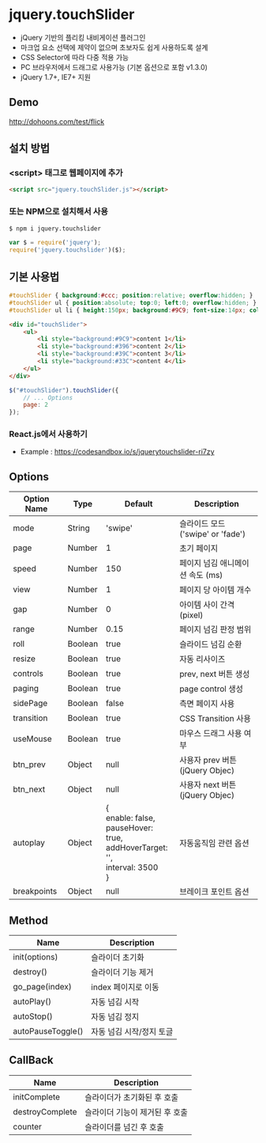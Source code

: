 # jquery.touchSlider
- jQuery 기반의 플리킹 내비게이션 플러그인
- 마크업 요소 선택에 제약이 없으며 초보자도 쉽게 사용하도록 설계
- CSS Selector에 따라 다중 적용 가능
- PC 브라우저에서 드래그로 사용가능 (기본 옵션으로 포함 v1.3.0)
- jQuery 1.7+, IE7+ 지원

## Demo
http://dohoons.com/test/flick

## 설치 방법

### \<script\> 태그로 웹페이지에 추가
``` html
<script src="jquery.touchSlider.js"></script>
```

### 또는 NPM으로 설치해서 사용

``` sh
$ npm i jquery.touchslider
```
``` js
var $ = require('jquery');
require('jquery.touchslider')($);
```

## 기본 사용법
``` css
#touchSlider { background:#ccc; position:relative; overflow:hidden; }
#touchSlider ul { position:absolute; top:0; left:0; overflow:hidden; }
#touchSlider ul li { height:150px; background:#9C9; font-size:14px; color:#fff; }
```

``` html
<div id="touchSlider">
	<ul>
		<li style="background:#9C9">content 1</li>
		<li style="background:#396">content 2</li>
		<li style="background:#39C">content 3</li>
		<li style="background:#33C">content 4</li>
	</ul>
</div>
```

``` js
$("#touchSlider").touchSlider({
	// ... Options
	page: 2
});
```

### React.js에서 사용하기
- Example : https://codesandbox.io/s/jquerytouchslider-ri7zy

## Options

| Option Name | Type | Default | Description |
| --- | --- | --- | --- |
| mode | String | 'swipe' | 슬라이드 모드 ('swipe' or 'fade') |
| page | Number | 1 | 초기 페이지 |
| speed | Number | 150 | 페이지 넘김 애니메이션 속도 (ms) |
| view | Number | 1 | 페이지 당 아이템 개수 |
| gap | Number | 0 | 아이템 사이 간격 (pixel) |
| range | Number | 0.15 | 페이지 넘김 판정 범위 |
| roll | Boolean | true | 슬라이드 넘김 순환 |
| resize | Boolean | true | 자동 리사이즈 |
| controls | Boolean | true | prev, next 버튼 생성 |
| paging | Boolean | true | page control 생성 |
| sidePage | Boolean | false | 측면 페이지 사용 |
| transition | Boolean | true | CSS Transition 사용 |
| useMouse | Boolean | true | 마우스 드래그 사용 여부 |
| btn_prev | Object | null | 사용자 prev 버튼 (jQuery Objec) |
| btn_next | Object | null | 사용자 next 버튼 (jQuery Objec) |
| autoplay | Object | {<br>enable: false,<br>pauseHover: true,<br>addHoverTarget: '',<br>interval: 3500<br>} | 자동움직임 관련 옵션 |
| breakpoints | Object | null | 브레이크 포인트 옵션 |

## Method

| Name | Description |
| --- | --- |
| init(options) | 슬라이더 초기화 |
| destroy() | 슬라이더 기능 제거 |
| go_page(index) | index 페이지로 이동 |
| autoPlay() | 자동 넘김 시작  |
| autoStop() | 자동 넘김 정지  |
| autoPauseToggle() | 자동 넘김 시작/정지 토글  |

## CallBack

| Name | Description |
| --- | --- |
| initComplete | 슬라이더가 초기화된 후 호출 |
| destroyComplete | 슬라이더 기능이 제거된 후 호출 |
| counter | 슬라이더를 넘긴 후 호출  |